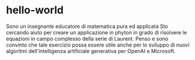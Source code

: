 # hello-world
Sono un insegnante educatore di matematica pura ed applicata
Sto cercando aiuto per creare un applicazione in phyton in grado di risolvere le equazioni
in campo complesso della serie di Laurent.
Penso e sono convinto che tale esercizio possa essere utile anche per lo sviluppo di nuovi algoritmi dell'intelligenza artificiale generativa per OpenAI e Microsoft.

